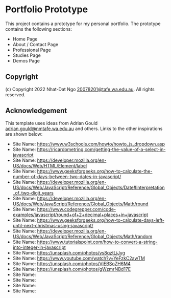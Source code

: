 # Portfolio Prototype

This project contains a prototype for my personal portfolio. The prototype contains the following sections:

- Home Page
- About / Contact Page
- Professional Page
- Studies Page
- Demos Page

## Copyright

(c) Copyright 2022 Nhat-Dat Ngo 20078201@tafe.wa.edu.au. All rights reserved.

## Acknowledgement

This template uses ideas from Adrian Gould
<adrian.gould@nmtafe.wa.edu.au> and others. Links to the other
inspirations are shown below:

- Site Name: https://www.w3schools.com/howto/howto_js_dropdown.asp
- Site Name: https://ricardometring.com/getting-the-value-of-a-select-in-javascript
- Site Name: https://developer.mozilla.org/en-US/docs/Web/HTML/Element/label
- Site Name: https://www.geeksforgeeks.org/how-to-calculate-the-number-of-days-between-two-dates-in-javascript/
- Site Name: https://developer.mozilla.org/en-US/docs/Web/JavaScript/Reference/Global_Objects/Date#interpretation_of_two-digit_years
- Site Name: https://developer.mozilla.org/en-US/docs/Web/JavaScript/Reference/Global_Objects/Math/round
- Site Name: https://www.codegrepper.com/code-examples/javascript/round+of+2+decimal+places+in+javascript
- Site Name: https://www.geeksforgeeks.org/how-to-calculate-days-left-until-next-christmas-using-javascript/
- Site Name: https://developer.mozilla.org/en-US/docs/Web/JavaScript/Reference/Global_Objects/Math/random
- Site Name: https://www.tutorialspoint.com/how-to-convert-a-string-into-integer-in-javascript
- Site Name: https://unsplash.com/photos/ys8qztLjJyg
- Site Name: https://www.youtube.com/watch?v=YeFzkC2awTM
- Site Name: https://unsplash.com/photos/ViEBSoZH6M4
- Site Name: https://unsplash.com/photos/gWzmrNBd17E
- Site Name: 
- Site Name: 
- Site Name: 
- Site Name: 

